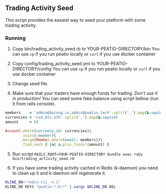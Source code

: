 ## Trading Activity Seed

This script provides the easiest way to seed your platform with some trading activity.

### Running

1. Copy bin/trading_activity_seed.rb to YOUR-PEATIO-DIRECTORY/bin
You can use `cp` if you run peatio locally or `curl` if you use docker container

2. Copy config/trading_activity_seed.yml to YOUR-PEATIO-DIRECTORY/config
You can use `cp` if you run peatio locally or `curl` if you use docker container

3. Change seed file.

4. Make sure that your traders have enough funds for trading.
*Don't use it in production!* You can seed some fake balance using script bellow (run it from rails console).
```ruby
members    = 'admin@barong.io,admin@peatio.tech'.split(',').map(&:squish)
currencies = 'usd,btc,eth'.split(',').map(&:squish)
amount     = 50

Account.where(currency_id: currencies)\
       .joins(:member)\
       .merge(Member.where(email: members))\
       .find_each { |a| a.plus_funds!(amount) }
```

5. Run script `RAILS_ROOT=YOUR-PEATIO-DIRECTORY bundle exec ruby bin/trading_activity_seed.rb`

6. If you have some trading activity cached in Redis (k-daemon) you need to clean up it and k-daemon will regenerate it.
```bash
KLINE_DB="redis-cli -n 1"
KLINE_DB KEYS "peatio:*:k:*" | xargs $KLINE_DB DEL
```
